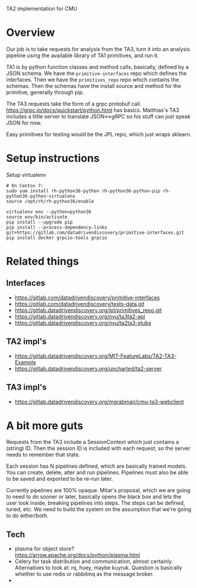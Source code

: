 TA2 implementation for CMU

# Overview

Our job is to take requests for analysis from the TA3, turn it into an analysis pipeline using the available library of TA1 primitives, and run it.

TA1 is by python function classes and method calls, basically, defined by a JSON schema.  We have the `primitive-interfaces` repo which defines the interfaces.  Then we have the `primitives_repo` repo which contains the schemas.  Then the schemas have the install source and method for the primitive, generally through pip.

The TA3 requests take the form of a grpc protobuf call.  https://grpc.io/docs/quickstart/python.html has basics.  Matthias's TA3 includes a little server to translate JSON<->gRPC so his stuff can just speak JSON for now.  

Easy primitives for testing would be the JPL repo, which just wraps sklearn.  


# Setup instructions

Setup virtualenv

```
# On Centos 7:
sudo yum install rh-python36-python rh-python36-python-pip rh-python36-python-virtualenv
source /opt/rh/rh-python36/enable

virtualenv env --python=python36
source env/bin/activate
pip install --upgrade pip
pip install --process-dependency-links git+https://gitlab.com/datadrivendiscovery/primitive-interfaces.git
pip install docker grpcio-tools grpcio
```



# Related things

## Interfaces

 * https://gitlab.com/datadrivendiscovery/primitive-interfaces
  * https://gitlab.com/datadrivendiscovery/tests-data.git
 * https://gitlab.datadrivendiscovery.org/jpl/primitives_repo.git
 * https://gitlab.datadrivendiscovery.org/nyu/ta3ta2-api
 * https://gitlab.datadrivendiscovery.org/nyu/ta2ta3-stubs


## TA2 impl's

 * https://gitlab.datadrivendiscovery.org/MIT-FeatureLabs/TA2-TA3-Example
 * https://gitlab.datadrivendiscovery.org/uncharted/ta2-server

## TA3 impl's

 * https://gitlab.datadrivendiscovery.org/mgrabmair/cmu-ta3-webclient


# A bit more guts

Requests from the TA3 include a SessionContext which just contains a (string) ID.  Then the session ID is included with each request, so the server needs to remember that state.

Each session has N pipelines defined, which are basically trained models.  You can create, delete, alter and run pipelines.  Pipelines must also be able to be saved and exported to be re-run later.

Currently pipelines are 100% opaque.  Mitar's proposal, which we are going to need to do sooner or later, basically opens the black box and lets the user look inside, breaking pipelines into steps.  The steps can be defined, tuned, etc.  We need to build the system on the assumption that we're going to do either/both.

## Tech

 * plasma for object store?  https://arrow.apache.org/docs/python/plasma.html
 * Celery for task distribution and communication, almost certainly.  Alternatives to look at: rq, huey, maybe kuyruk.  Question is basically whether to use redis or rabbitmq as the message broker.
 * 